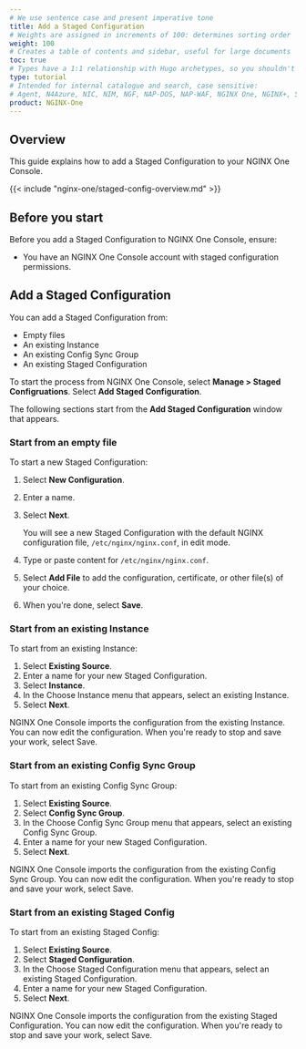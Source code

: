 ```yaml
---
# We use sentence case and present imperative tone
title: Add a Staged Configuration
# Weights are assigned in increments of 100: determines sorting order
weight: 100
# Creates a table of contents and sidebar, useful for large documents
toc: true
# Types have a 1:1 relationship with Hugo archetypes, so you shouldn't need to change this
type: tutorial
# Intended for internal catalogue and search, case sensitive:
# Agent, N4Azure, NIC, NIM, NGF, NAP-DOS, NAP-WAF, NGINX One, NGINX+, Solutions, Unit
product: NGINX-One
---
```


## Overview

This guide explains how to add a Staged Configuration to your NGINX One Console.

{{< include "nginx-one/staged-config-overview.md" >}}

## Before you start

Before you add a Staged Configuration to NGINX One Console, ensure:

- You have an NGINX One Console account with staged configuration permissions.

## Add a Staged Configuration

You can add a Staged Configuration from:

- Empty files
- An existing Instance
- An existing Config Sync Group
- An existing Staged Configuration

To start the process from NGINX One Console, select **Manage > Staged Configruations**. Select **Add Staged Configuration**.

The following sections start from the **Add Staged Configuration** window that appears.

### Start from an empty file

To start a new Staged Configuration:

1. Select **New Configuration**.
1. Enter a name.
1. Select **Next**.

   You will see a new Staged Configuration with the default NGINX configuration file, `/etc/nginx/nginx.conf`, in edit mode.
1. Type or paste content for `/etc/nginx/nginx.conf`.
1. Select **Add File** to add the configuration, certificate, or other file(s) of your choice.
1. When you're done, select **Save**.

### Start from an existing Instance

To start from an existing Instance:

1. Select **Existing Source**.
1. Enter a name for your new Staged Configuration.
1. Select **Instance**.
1. In the Choose Instance menu that appears, select an existing Instance.
1. Select **Next**.

NGINX One Console imports the configuration from the existing Instance. You can now edit the configuration. When you're ready to stop and save your work, select Save.

### Start from an existing Config Sync Group

To start from an existing Config Sync Group:

1. Select **Existing Source**.
1. Select **Config Sync Group**.
1. In the Choose Config Sync Group menu that appears, select an existing Config Sync Group.
1. Enter a name for your new Staged Configuration.
1. Select **Next**.

NGINX One Console imports the configuration from the existing Config Sync Group. You can now edit the configuration. When you're ready to stop and save your work, select Save.

### Start from an existing Staged Config

To start from an existing Staged Config:

1. Select **Existing Source**.
1. Select **Staged Configuration**.
1. In the Choose Staged Configuration menu that appears, select an existing Staged Configuration.
1. Enter a name for your new Staged Configuration.
1. Select **Next**.

NGINX One Console imports the configuration from the existing Staged Configuration. You can now edit the configuration. When you're ready to stop and save your work, select Save.

